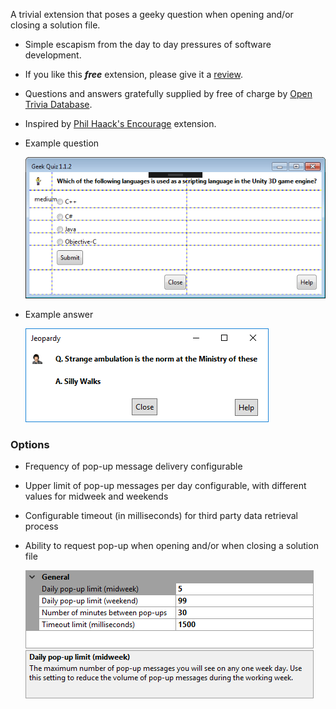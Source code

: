 [GitHubRepoURL]: https://github.com/GregTrevellick/TrivialApisForIDE
[GitHubRepoIssuesURL]: https://github.com/GregTrevellick/TrivialApisForIDE/issues
[GitHubRepoPullRequestsURL]: https://github.com/GregTrevellick/TrivialApisForIDE/pulls
[VSMarketplaceUrl]: https://marketplace.visualstudio.com/items?itemName=GregTrevellick.GeekQuiz#review-details

A trivial extension that poses a geeky question when opening and/or closing a solution file.

- Simple escapism from the day to day pressures of software development.

- If you like this ***free*** extension, please give it a [review][VSMarketplaceUrl].

- Questions and answers gratefully supplied by free of charge by [Open Trivia Database](https://opentdb.com/).

- Inspired by [Phil Haack's Encourage](https://marketplace.visualstudio.com/items?itemName=Haacked.Encourage) extension. 

- Example question
 
  ![](ReadMeScreenShot.png)

- Example answer

  ![](ReadMeScreenShot_Answer.png)

### Options

- Frequency of pop-up message delivery configurable

- Upper limit of pop-up messages per day configurable, with different values for midweek and weekends

- Configurable timeout (in milliseconds) for third party data retrieval process 

- Ability to request pop-up when opening and/or when closing a solution file

  ![](../../Trivial.Ui.Common/Resources/Generic_ReadMeScreenShot_OptionsGeneral.png)